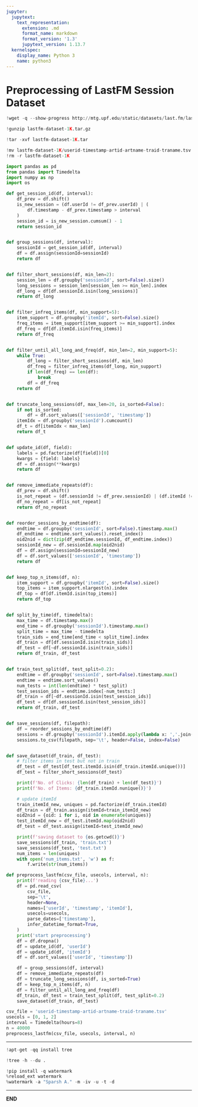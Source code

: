 ```yaml
---
jupyter:
  jupytext:
    text_representation:
      extension: .md
      format_name: markdown
      format_version: '1.3'
      jupytext_version: 1.13.7
  kernelspec:
    display_name: Python 3
    name: python3
---
```


<!-- #region id="vDggSKqsu0hl" -->
# Preprocessing of LastFM Session Dataset
<!-- #endregion -->

```python colab={"base_uri": "https://localhost:8080/"} id="iJEYIPVK84J1" executionInfo={"status": "ok", "timestamp": 1637925995665, "user_tz": -330, "elapsed": 118868, "user": {"displayName": "Sparsh Agarwal", "photoUrl": "https://lh3.googleusercontent.com/a/default-user=s64", "userId": "13037694610922482904"}} outputId="b0bed86a-6982-4127-f4b7-70da135a0af8"
!wget -q --show-progress http://mtg.upf.edu/static/datasets/last.fm/lastfm-dataset-1K.tar.gz
```

```python id="l2kmqYBL9tFu"
!gunzip lastfm-dataset-1K.tar.gz
```

```python colab={"base_uri": "https://localhost:8080/"} id="qho8wxJBAEol" executionInfo={"status": "ok", "timestamp": 1637926102583, "user_tz": -330, "elapsed": 29189, "user": {"displayName": "Sparsh Agarwal", "photoUrl": "https://lh3.googleusercontent.com/a/default-user=s64", "userId": "13037694610922482904"}} outputId="4c2b0f99-6070-4df0-c3f2-12c28039b0aa"
!tar -xvf lastfm-dataset-1K.tar
```

```python id="Z_Z0Er9bAL2E"
!mv lastfm-dataset-1K/userid-timestamp-artid-artname-traid-traname.tsv .
!rm -r lastfm-dataset-1K
```

```python id="FCHZ4IWt9KMl"
import pandas as pd
from pandas import Timedelta
import numpy as np
import os
```

```python id="AGHuxB0R9YSX"
def get_session_id(df, interval):
    df_prev = df.shift()
    is_new_session = (df.userId != df_prev.userId) | (
        df.timestamp - df_prev.timestamp > interval
    )
    session_id = is_new_session.cumsum() - 1
    return session_id


def group_sessions(df, interval):
    sessionId = get_session_id(df, interval)
    df = df.assign(sessionId=sessionId)
    return df


def filter_short_sessions(df, min_len=2):
    session_len = df.groupby('sessionId', sort=False).size()
    long_sessions = session_len[session_len >= min_len].index
    df_long = df[df.sessionId.isin(long_sessions)]
    return df_long


def filter_infreq_items(df, min_support=5):
    item_support = df.groupby('itemId', sort=False).size()
    freq_items = item_support[item_support >= min_support].index
    df_freq = df[df.itemId.isin(freq_items)]
    return df_freq


def filter_until_all_long_and_freq(df, min_len=2, min_support=5):
    while True:
        df_long = filter_short_sessions(df, min_len)
        df_freq = filter_infreq_items(df_long, min_support)
        if len(df_freq) == len(df):
            break
        df = df_freq
    return df


def truncate_long_sessions(df, max_len=20, is_sorted=False):
    if not is_sorted:
        df = df.sort_values(['sessionId', 'timestamp'])
    itemIdx = df.groupby('sessionId').cumcount()
    df_t = df[itemIdx < max_len]
    return df_t


def update_id(df, field):
    labels = pd.factorize(df[field])[0]
    kwargs = {field: labels}
    df = df.assign(**kwargs)
    return df


def remove_immediate_repeats(df):
    df_prev = df.shift()
    is_not_repeat = (df.sessionId != df_prev.sessionId) | (df.itemId != df_prev.itemId)
    df_no_repeat = df[is_not_repeat]
    return df_no_repeat


def reorder_sessions_by_endtime(df):
    endtime = df.groupby('sessionId', sort=False).timestamp.max()
    df_endtime = endtime.sort_values().reset_index()
    oid2nid = dict(zip(df_endtime.sessionId, df_endtime.index))
    sessionId_new = df.sessionId.map(oid2nid)
    df = df.assign(sessionId=sessionId_new)
    df = df.sort_values(['sessionId', 'timestamp'])
    return df


def keep_top_n_items(df, n):
    item_support = df.groupby('itemId', sort=False).size()
    top_items = item_support.nlargest(n).index
    df_top = df[df.itemId.isin(top_items)]
    return df_top


def split_by_time(df, timedelta):
    max_time = df.timestamp.max()
    end_time = df.groupby('sessionId').timestamp.max()
    split_time = max_time - timedelta
    train_sids = end_time[end_time < split_time].index
    df_train = df[df.sessionId.isin(train_sids)]
    df_test = df[~df.sessionId.isin(train_sids)]
    return df_train, df_test


def train_test_split(df, test_split=0.2):
    endtime = df.groupby('sessionId', sort=False).timestamp.max()
    endtime = endtime.sort_values()
    num_tests = int(len(endtime) * test_split)
    test_session_ids = endtime.index[-num_tests:]
    df_train = df[~df.sessionId.isin(test_session_ids)]
    df_test = df[df.sessionId.isin(test_session_ids)]
    return df_train, df_test


def save_sessions(df, filepath):
    df = reorder_sessions_by_endtime(df)
    sessions = df.groupby('sessionId').itemId.apply(lambda x: ','.join(map(str, x)))
    sessions.to_csv(filepath, sep='\t', header=False, index=False)


def save_dataset(df_train, df_test):
    # filter items in test but not in train
    df_test = df_test[df_test.itemId.isin(df_train.itemId.unique())]
    df_test = filter_short_sessions(df_test)

    print(f'No. of Clicks: {len(df_train) + len(df_test)}')
    print(f'No. of Items: {df_train.itemId.nunique()}')

    # update itemId
    train_itemId_new, uniques = pd.factorize(df_train.itemId)
    df_train = df_train.assign(itemId=train_itemId_new)
    oid2nid = {oid: i for i, oid in enumerate(uniques)}
    test_itemId_new = df_test.itemId.map(oid2nid)
    df_test = df_test.assign(itemId=test_itemId_new)

    print(f'saving dataset to {os.getcwd()}')
    save_sessions(df_train, 'train.txt')
    save_sessions(df_test, 'test.txt')
    num_items = len(uniques)
    with open('num_items.txt', 'w') as f:
        f.write(str(num_items))
```

```python id="lNT5o8TP9D1w"
def preprocess_lastfm(csv_file, usecols, interval, n):
    print(f'reading {csv_file}...')
    df = pd.read_csv(
        csv_file,
        sep='\t',
        header=None,
        names=['userId', 'timestamp', 'itemId'],
        usecols=usecols,
        parse_dates=['timestamp'],
        infer_datetime_format=True,
    )
    print('start preprocessing')
    df = df.dropna()
    df = update_id(df, 'userId')
    df = update_id(df, 'itemId')
    df = df.sort_values(['userId', 'timestamp'])

    df = group_sessions(df, interval)
    df = remove_immediate_repeats(df)
    df = truncate_long_sessions(df, is_sorted=True)
    df = keep_top_n_items(df, n)
    df = filter_until_all_long_and_freq(df)
    df_train, df_test = train_test_split(df, test_split=0.2)
    save_dataset(df_train, df_test)
```

```python colab={"base_uri": "https://localhost:8080/"} id="b1T4444t860G" executionInfo={"status": "ok", "timestamp": 1637926248398, "user_tz": -330, "elapsed": 123494, "user": {"displayName": "Sparsh Agarwal", "photoUrl": "https://lh3.googleusercontent.com/a/default-user=s64", "userId": "13037694610922482904"}} outputId="a8ee8a34-3486-4760-fb57-e392f4ae29d9"
csv_file = 'userid-timestamp-artid-artname-traid-traname.tsv'
usecols = [0, 1, 2]
interval = Timedelta(hours=8)
n = 40000
preprocess_lastfm(csv_file, usecols, interval, n)
```

<!-- #region id="vTiZQip1-AyA" -->
---
<!-- #endregion -->

```python colab={"base_uri": "https://localhost:8080/"} id="BCQ3dPfa-AyB" executionInfo={"status": "ok", "timestamp": 1637926253484, "user_tz": -330, "elapsed": 5116, "user": {"displayName": "Sparsh Agarwal", "photoUrl": "https://lh3.googleusercontent.com/a/default-user=s64", "userId": "13037694610922482904"}} outputId="c6eaa108-1dbe-4402-ab9e-cef4c0fc0739"
!apt-get -qq install tree
```

```python colab={"base_uri": "https://localhost:8080/"} id="4-opNjd--AyB" executionInfo={"status": "ok", "timestamp": 1637926254122, "user_tz": -330, "elapsed": 20, "user": {"displayName": "Sparsh Agarwal", "photoUrl": "https://lh3.googleusercontent.com/a/default-user=s64", "userId": "13037694610922482904"}} outputId="6c6256f0-a3ac-46f4-e147-bb54c5802185"
!tree -h --du .
```

```python colab={"base_uri": "https://localhost:8080/"} id="AMFugpAf-AyB" executionInfo={"status": "ok", "timestamp": 1637926258498, "user_tz": -330, "elapsed": 4386, "user": {"displayName": "Sparsh Agarwal", "photoUrl": "https://lh3.googleusercontent.com/a/default-user=s64", "userId": "13037694610922482904"}} outputId="17e0df59-a207-434f-babb-98610ac7dddc"
!pip install -q watermark
%reload_ext watermark
%watermark -a "Sparsh A." -m -iv -u -t -d
```

<!-- #region id="RMX2OkNY-AyC" -->
---
<!-- #endregion -->

<!-- #region id="J8VmzGsU-AyC" -->
**END**
<!-- #endregion -->

